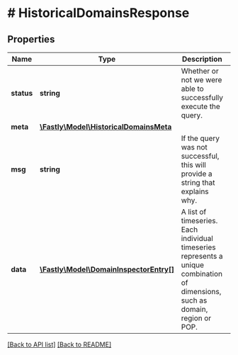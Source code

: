 # # HistoricalDomainsResponse

## Properties

Name | Type | Description | Notes
------------ | ------------- | ------------- | -------------
**status** | **string** | Whether or not we were able to successfully execute the query. | [optional] 
**meta** | [**\Fastly\Model\HistoricalDomainsMeta**](HistoricalDomainsMeta.md) |  | [optional] 
**msg** | **string** | If the query was not successful, this will provide a string that explains why. | [optional] 
**data** | [**\Fastly\Model\DomainInspectorEntry[]**](DomainInspectorEntry.md) | A list of timeseries. Each individual timeseries represents a unique combination of dimensions, such as domain, region or POP. | [optional] 


[[Back to API list]](../../README.md#endpoints) [[Back to README]](../../README.md)
